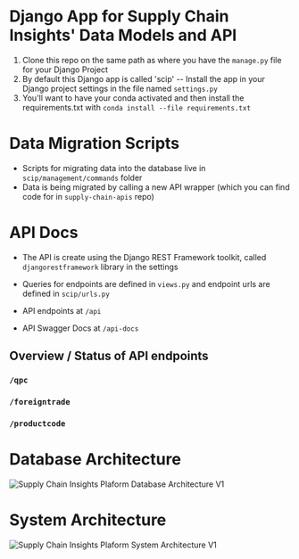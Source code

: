 # Django App for Supply Chain Insights' Data Models and API 
1. Clone this repo on the same path as where you have the `manage.py` file for your Django Project 
2. By default this Django app is called 'scip' -- Install the app in your Django project settings in the file named `settings.py` 
3. You'll want to have your conda activated and then install the requirements.txt with `conda install --file requirements.txt` 

# Data Migration Scripts 
* Scripts for migrating data into the database live in `scip/management/commands` folder 
* Data is being migrated by calling a new API wrapper (which you can find code for in `supply-chain-apis` repo) 

# API Docs 

* The API is create using the Django REST Framework toolkit, called `djangorestframework` library in the settings 

* Queries for endpoints are defined in `views.py` and endpoint urls are defined in `scip/urls.py`

* API endpoints at `/api`
* API Swagger Docs at `/api-docs` 

## Overview / Status of API endpoints 
### `/qpc`
### `/foreigntrade` 
### `/productcode`

# Database Architecture 
![Supply Chain Insights Plaform Database Architecture V1](https://github.com/yonglid/supply-chain-app/blob/main/scip_database.PNG?raw=true)

# System Architecture 
![Supply Chain Insights Plaform System Architecture V1](https://github.com/yonglid/supply-chain-app/blob/main/system_diagram_scip.PNG?raw=true)

